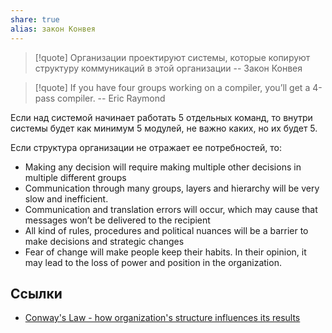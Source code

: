 ```yaml
---
share: true
alias: закон Конвея
---
```



>[!quote]
>Организации проектируют системы, которые копируют структуру коммуникаций в этой организации
> \-- Закон Конвея

>[!quote]
>If you have four groups working on a compiler, you’ll get a 4-pass compiler.
 >\-- Eric Raymond

Если над системой начинает работать 5 отдельных команд, то внутри системы будет как минимум 5 модулей, не важно каких, но их будет 5.

Если структура организации не отражает ее потребностей, то:
 * Making any decision will require making multiple other decisions in multiple different groups
 * Communication through many groups, layers and hierarchy will be very slow and inefficient.
 * Communication and translation errors will occur, which may cause that messages won’t be delivered to the recipient
 * All kind of rules, procedures and political nuances will be a barrier to make decisions and strategic changes
 * Fear of change will make people keep their habits. In their opinion, it may lead to the loss of power and position in the organization.

## Ссылки
- [Conway's Law - how organization's structure influences its results](https://radekmaziarka.pl/2021/03/14/conways-law-how-organizations-structure-influences-its-results/)
